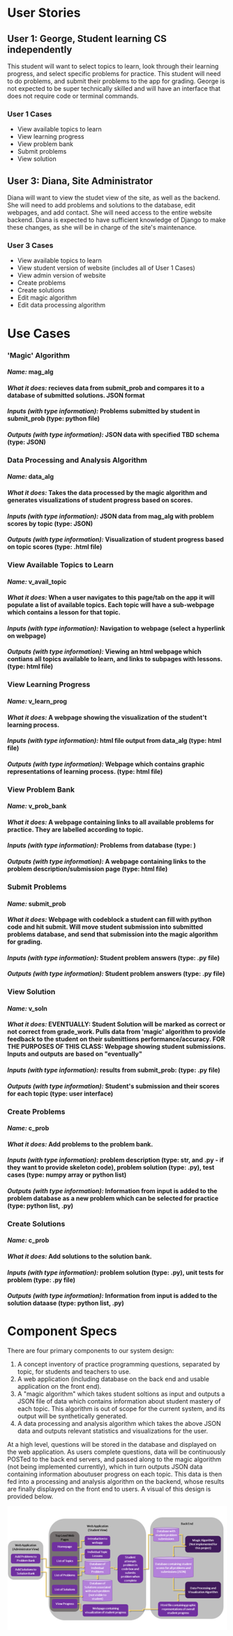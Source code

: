 # User Stories

## User 1: George, Student learning CS independently
This student will want to select topics to learn, look through their learning progress, and select specific problems for practice. This student will need to do problems, and submit their problems to the app for grading. George is not expected to be super technically skilled and will have an interface that does not require code or terminal commands.
### User 1 Cases
- View available topics to learn
- View learning progress
- View problem bank
- Submit problems
- View solution

## User 3: Diana, Site Administrator
Diana will want to view the studet view of the site, as well as the backend. She will need to add problems and solutions to the database, edit webpages, and add contact. She will need access to the entire website backend. Diana is expected to have sufficient knowledge of Django to make these changes, as she will be in charge of the site's maintenance. 
### User 3 Cases
- View available topics to learn
- View student version of website (includes all of User 1 Cases)
- View admin version of website
- Create problems
- Create solutions
- Edit magic algorithm 
- Edit data processing algorithm

# Use Cases

### 'Magic' Algorithm
#### _Name:_ mag_alg
#### _What it does:_ recieves data from submit_prob and compares it to a database of submitted solutions. JSON format
#### _Inputs (with type information):_ Problems submitted by student in submit_prob (type: python file)
#### _Outputs (with type information):_ JSON data with specified TBD schema (type: JSON)

### Data Processing and Analysis Algorithm
#### _Name:_ data_alg
#### _What it does:_ Takes the data processed by the magic algorithm and generates visualizations of student progress based on scores.
#### _Inputs (with type information):_ JSON data from mag_alg with problem scores by topic (type: JSON)
#### _Outputs (with type information):_ Visualization of student progress based on topic scores (type: .html file)

### View Available Topics to Learn
#### _Name:_ v_avail_topic
#### _What it does:_ When a user navigates to this page/tab on the app it will populate a list of available topics. Each topic will have a sub-webpage which contains a lesson for that topic.
#### _Inputs (with type information):_ Navigation to webpage (select a hyperlink on webpage)
#### _Outputs (with type information):_ Viewing an html webpage which contians all topics available to learn, and links to subpages with lessons. (type: html file)

### View Learning Progress
#### _Name:_ v_learn_prog
#### _What it does:_ A webpage showing the visualization of the student't learning process.
#### _Inputs (with type information):_ html file output from data_alg (type: html file)
#### _Outputs (with type information):_ Webpage which contains graphic representations of learning process. (type: html file)

### View Problem Bank
#### _Name:_ v_prob_bank
#### _What it does:_ A webpage containing links to all available problems for practice. They are labelled according to topic.
#### _Inputs (with type information):_ Problems from database (type: )
#### _Outputs (with type information):_ A webpage containing links to the problem description/submission page (type: html file)

### Submit Problems
#### _Name:_ submit_prob
#### _What it does:_ Webpage with codeblock a student can fill with python code and hit submit. Will move student submission into submitted problems database, and send that submission into the magic algorithm for grading.
#### _Inputs (with type information):_ Student problem answers (type: .py file)
#### _Outputs (with type information):_ Student problem answers (type: .py file)

### View Solution
#### _Name:_ v_soln
#### _What it does:_ EVENTUALLY: Student Solution will be marked as correct or not correct from grade_work. Pulls data from 'magic' algorithm to provide feedback to the student on their submittions performance/accuracy. FOR THE PURPOSES OF THIS CLASS: Webpage showing student submissions. Inputs and outputs are based on "eventually"
#### _Inputs (with type information):_ results from submit_prob: (type: .py file)
#### _Outputs (with type information):_ Student's submission and their scores for each topic (type: user interface)

### Create Problems
#### _Name:_ c_prob
#### _What it does:_ Add problems to the problem bank.
#### _Inputs (with type information):_ problem description (type: str, and .py - if they want to provide skeleton code), problem solution (type: .py), test cases (type: numpy array or python list)
#### _Outputs (with type information):_ Information from input is added to the problem database as a new problem which can be selected for practice (type: python list, .py)

### Create Solutions
#### _Name:_ c_prob
#### _What it does:_ Add solutions to the solution bank.
#### _Inputs (with type information):_ problem solution (type: .py), unit tests for problem (type: .py file)
#### _Outputs (with type information):_ Information from input is added to the solution dataase (type: python list, .py)

# Component Specs
There are four primary components to our system design:
1. A concept inventory of practice programming questions, separated by topic, for students and teachers to use.
2. A web application (including database on the back end and usable application on the front end).
3. A "magic algorithm" which takes student soltions as input and outputs a JSON file of data which contains information about student mastery of each topic. This algorithm is out of scope for the current system, and its output will be synthetically generated.
4. A data processing and analysis algorithm which takes the above JSON data and outputs relevant statistics and visualizations for the user.

At a high level, questions will be stored in the database and displayed on the web application. As users complete questions, data will be continuously POSTed to the back end servers, and passed along to the magic algorithm (not being implemented currently), which in turn outputs JSON data containing information aboutuser progress on each topic. This data is then fed into a processing and analysis algorithm on the backend, whose results are finally displayed on the front end to users. A visual of this design is provided below.

![Chart of System Design](../system_design.png)
